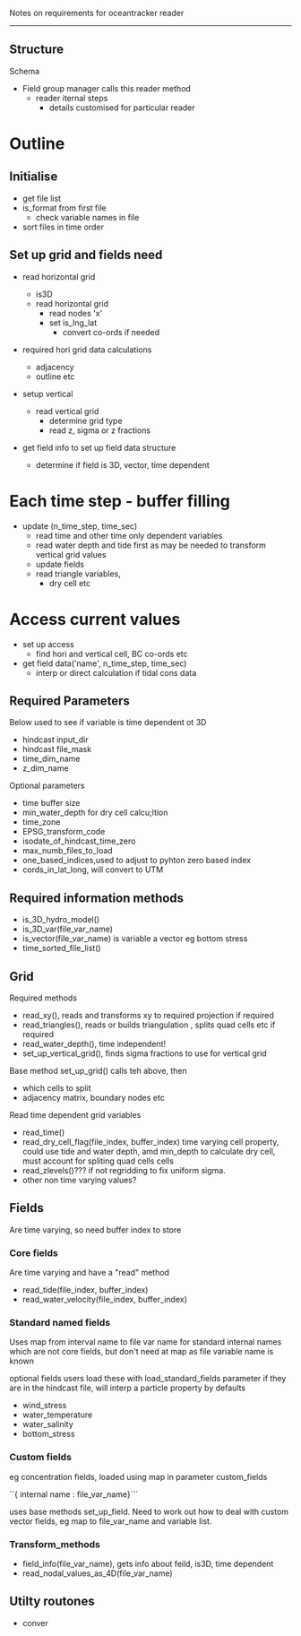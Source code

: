 Notes on requirements for oceantracker reader
_______________________________________________

Structure
------------------

Schema

- Field group manager calls this reader method
    - reader iternal steps
      - details customised for particular reader
# Outline

## Initialise
- get file list
- is_format from first file
  - check variable names in file
- sort files in time order

## Set up grid and fields need

- read horizontal grid
  - is3D
  - read horizontal grid
    - read nodes 'x'
    - set is_lng_lat 
      - convert co-ords if needed 
- required hori grid data calculations 
  - adjacency
  - outline etc
     
- setup vertical
  - read vertical grid
    - determine grid type
    - read z, sigma or  z fractions
    
- get field info to set up field data structure
  - determine if field is 3D, vector, time dependent
 
# Each time step - buffer filling
- update (n_time_step, time_sec)
  - read time and other time only dependent variables
  - read water depth and tide first as may be needed to transform vertical grid values
  - update fields
  - read triangle variables, 
    - dry cell etc
 
# Access current values
- set up access
  - find hori and vertical cell, BC co-ords etc
- get field data('name', n_time_step, time_sec)
  - interp or  direct calculation if tidal cons data
      

## Required Parameters

Below used to see if variable is time dependent ot 3D
- hindcast input_dir
- hindcast file_mask
- time_dim_name
- z_dim_name


Optional parameters

- time buffer size
- min_water_depth for dry cell calcu;ltion
- time_zone
- EPSG_transform_code
- isodate_of_hindcast_time_zero
- max_numb_files_to_load
- one_based_indices,used  to adjust to pyhton zero based index
- cords_in_lat_long, will convert to UTM

## Required information methods

- is_3D_hydro_model()
- is_3D_var(file_var_name)
- is_vector(file_var_name) is variable a vector eg bottom stress
- time_sorted_file_list() 

## Grid

Required methods

- read_xy(), reads and transforms xy to required projection if required
- read_triangles(), reads or builds triangulation , splits quad cells etc if required
- read_water_depth(), time independent!
- set_up_vertical_grid(), finds sigma fractions to use for vertical grid

Base method set_up_grid() calls teh above, then 

- which cells to split
- adjacency matrix, boundary nodes etc  

Read time dependent grid variables
- read_time()
- read_dry_cell_flag(file_index, buffer_index) time varying cell property, could use tide and water depth, amd min_depth to calculate dry cell, must account for spliting quad cells cells
- read_zlevels()??? if not regridding to fix uniform sigma.
- other non time varying values?


## Fields

Are time varying, so need buffer index to store

### Core fields

Are time varying and have a "read" method

- read_tide(file_index, buffer_index)
- read_water_velocity(file_index, buffer_index)

### Standard named fields
Uses map from interval name to  file var name for standard internal names which are not core fields, but don't need at map as file variable name is known

optional fields users load these with load_standard_fields parameter if they are in the hindcast file, will interp a particle property by defaults

- wind_stress
- water_temperature
- water_salinity
- bottom_stress

### Custom fields

eg concentration fields, loaded using map in parameter custom_fields 

``{ internal name : file_var_name}```

uses base methods set_up_field.  Need to work out how to deal with custom vector fields, eg map to file_var_name and variable list.

### Transform_methods

- field_info(file_var_name), gets info about feild, is3D, time dependent 
- read_nodal_values_as_4D(file_var_name)


## Utilty routones

- conver
